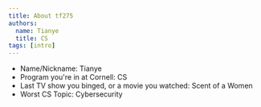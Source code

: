 ```yaml
---
title: About tf275
authors:
  name: Tianye
  title: CS
tags: [intro]
---
```


- Name/Nickname: Tianye
- Program you're in at Cornell: CS
- Last TV show you binged, or a movie you watched: Scent of a Women
- Worst CS Topic: Cybersecurity